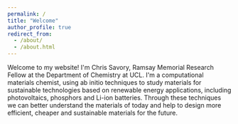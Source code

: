 ```yaml
---
permalink: /
title: "Welcome"
author_profile: true
redirect_from: 
  - /about/
  - /about.html
---
```


Welcome to my website! I'm Chris Savory, Ramsay Memorial Research Fellow at the Department of Chemistry at UCL. I'm a computational materials chemist, using ab initio techniques to study materials for sustainable technologies based on renewable energy applications, including photovoltaics, phosphors and Li-ion batteries. Through these techniques we can better understand the materials of today and help to design more efficient, cheaper and sustainable materials for the future.
